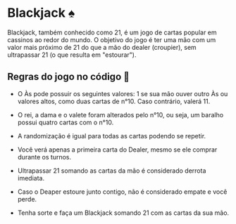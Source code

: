 # Blackjack ♠️

Blackjack, também conhecido como 21, é um jogo de cartas popular em cassinos ao redor do mundo. O objetivo do jogo é ter uma mão com um valor mais próximo de 21 do que a mão do dealer (croupier), sem ultrapassar 21 (o que resulta em "estourar").


## Regras do jogo no código 📜

* O Às pode possuir os seguintes valores: 1 se sua mão ouver outro Às ou valores altos, como duas cartas de n°10. Caso contrário, valerá 11.


* O rei, a dama e o valete foram alterados pelo n°10, ou seja, um baralho possui quatro cartas com o n°10.


* A randomização é igual para todas as cartas podendo se repetir.


* Você verá apenas a primeira carta do Dealer, mesmo se ele comprar durante os turnos.


* Ultrapassar 21 somando as cartas da mão é considerado derrota imediata.


* Caso o Deaper estoure junto contigo, não é considerado empate e você perde.


* Tenha sorte e faça um Blackjack somando 21 com as cartas da sua mão.